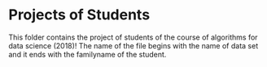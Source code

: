 # Projects of Students
This folder contains the project of students of the course of algorithms for data science (2018)!
The name of the file begins with the name of data set and it ends with the familyname of the student. 
